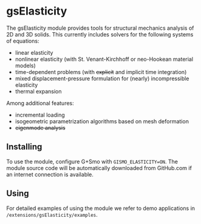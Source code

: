 # gsElasticity
The gsElasticity module provides tools for structural mechanics analysis of 2D and 3D solids. This currently includes solvers for the following systems of equations:
- linear elasticity 
- nonlinear elasticity (with St. Venant-Kirchhoff or neo-Hookean material models)
- time-dependent problems (with ~~explicit~~ and implicit time integration) 
- mixed displacement-pressure formulation for (nearly) incompressible elasticity
- thermal expansion

Among additional features:
- incremental loading 
- isogeometric parametrization algorithms based on mesh deformation
- ~~eigenmode analysis~~

## Installing
To use the module, configure G+Smo with `GISMO_ELASTICITY=ON`. The module source code will be automatically downloaded from GitHub.com if an internet connection is available.

## Using
For detailed examples of using the module we refer to demo applications in `/extensions/gsElasticity/examples`. 
